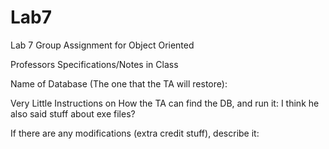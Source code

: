 # Lab7
Lab 7 Group Assignment for Object Oriented

Professors Specifications/Notes in Class

Name of Database (The one that the TA will restore): 

Very Little Instructions on How the TA can find the DB, and run it: I think he also said stuff about exe files?

If there are any modifications (extra credit stuff), describe it:
